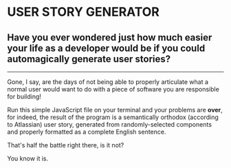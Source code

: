 # USER STORY GENERATOR

## Have you ever wondered just how much easier your life as a developer would be if you could automagically generate user stories?

---

Gone, I say, are the days of not being able to properly articulate what a normal user would want to do with a piece of software you are responsible for building!

Run this simple JavaScript file on your terminal and your problems are **over**, for indeed, the result of the program is a semantically orthodox (according to Atlassian) user story, generated from randomly-selected components and properly formatted as a complete English sentence.

That's half the battle right there, is it not?

You know it is.
